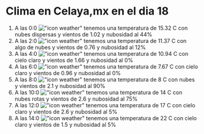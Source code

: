 # Clima en Celaya,mx en el dia 18

1. A las 0:0 !["icon weather"](http://openweathermap.org/img/w/03n.png) tenemos una temperatura de 15.32 C con nubes dispersas y  vientos de 1.02 y nubosidad al 44%
1. A las 2:0 !["icon weather"](http://openweathermap.org/img/w/02n.png) tenemos una temperatura de 11.37 C con algo de nubes y  vientos de 0.76 y nubosidad al 12%
1. A las 4:0 !["icon weather"](http://openweathermap.org/img/w/01n.png) tenemos una temperatura de 10.94 C con cielo claro y  vientos de 1.66 y nubosidad al 0%
1. A las 6:0 !["icon weather"](http://openweathermap.org/img/w/01n.png) tenemos una temperatura de 7.67 C con cielo claro y  vientos de 0.96 y nubosidad al 0%
1. A las 8:0 !["icon weather"](http://openweathermap.org/img/w/04n.png) tenemos una temperatura de 8 C con nubes y  vientos de 2.1 y nubosidad al 90%
1. A las 10:0 !["icon weather"](http://openweathermap.org/img/w/04d.png) tenemos una temperatura de 14 C con nubes rotas y  vientos de 2.6 y nubosidad al 75%
1. A las 12:0 !["icon weather"](http://openweathermap.org/img/w/02d.png) tenemos una temperatura de 17 C con cielo claro y  vientos de 2.6 y nubosidad al 5%
1. A las 14:0 !["icon weather"](http://openweathermap.org/img/w/02d.png) tenemos una temperatura de 22 C con cielo claro y  vientos de 1.5 y nubosidad al 5%
